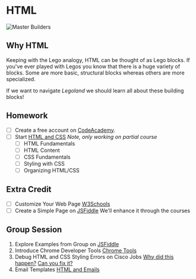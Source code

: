 # HTML
![Master Builders](https://peopledotcom.files.wordpress.com/2016/08/lego-movie-600.jpg)
## Why HTML
Keeping with the Lego analogy, HTML can be thought of as Lego blocks. If you've ever played with Legos you know that
there is a huge variety of blocks. Some are more basic, structural blocks whereas others are more specialized.

If we want to navigate *Legoland* we should learn all about these building blocks!

## Homework
- [ ] Create a free account on [CodeAcademy](https://www.codecademy.com).
- [ ] Start [HTML and CSS](https://www.codecademy.com/learn/learn-html-css) *Note, only working on partial course*
    - [ ] HTML Fundamentals
    - [ ] HTML Content
    - [ ] CSS Fundamentals
    - [ ] Styling with CSS
    - [ ] Organizing HTML/CSS
       
## Extra Credit
- [ ] Customize Your Web Page [W3Schools](https://www.w3schools.com/html/tryit.asp?filename=tryhtml_default)
- [ ] Create a Simple Page on [JSFiddle](https://jsfiddle.net) We'll enhance it through the courses

## Group Session
1. Explore Examples from Group on [JSFiddle](https://www.w3schools.com/html/tryit.asp?filename=tryhtml_default)
2. Introduce Chrome Developer Tools [Chrome Tools](https://developer.chrome.com/devtools)
3. Debug HTML and CSS Styling Errors on Cisco Jobs [Why did this happen?](https://jsfiddle.net/estasney/h5r7xkz4/) [Can you fix it?](https://jsfiddle.net/estasney/n8yjsbhk/4/)
4. Email Templates [HTML and Emails](https://jsfiddle.net/estasney/3ba3yna6/)





